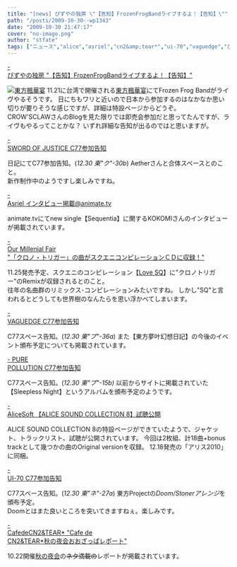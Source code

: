```yaml
---
title: "[news] ぴずやの独房 \"【告知】FrozenFrogBandライブするよ！【告知】\""
path: "/posts/2009-10-30--wp1343"
date: "2009-10-30 21:47:17"
cover: "no-image.png"
author: "stfate"
tags: ["ニュース","alice","asriel","cn2&amp;tear*","ui-70","vaguedge","ぴずや","ミナセイツキ","光田康典","平松俊紀"]
---
```


<style type="text/css">
<!--
p {white-space: pre-wrap};
-->
</style>

<a class="topics" href="http://www.pizuya.com/" target="_blank">- ぴずやの独房 "【告知】FrozenFrogBandライブするよ！【告知】"</a>
<div class="news"><a href="http://th.eventranger.cc/" target="_blank"><img src="http://th.eventranger.cc/200D.png" alt="東方楓華宴" border="0" /></a>
11.21に台湾で開催される<a href="http://th.eventranger.cc/">東方楓華宴</a>にてFrozen Frog Bandがライヴやるそうです。
日にちもワリと近いので日本から参加するのはなかなか思い切りが要りそうな感じですが、詳細は特設ページからどうぞ。
<div id="talk">CROW'SCLAWさんのBlogを見た限りでは即売会参加だと思ってたんですが、ライヴもやるってことかな？
いずれ詳細な告知が出るのではと思いますが。</div></div>

<a class="topics" href="http://soj.seesaa.net/" target="_blank">- SWORD OF JUSTICE C77参加告知</a>
<div class="news">日記にてC77参加告知。(<em>12.30 東"ク"-30b</em>)
Aetherさんと合体スペースとのこと。
<div id="talk">新作制作中のようですし楽しみですね。</div></div>

<a class="topics" href="http://www.animate.tv/news/details.php?id=1256896560" target="_blank">- Asriel インタビュー掲載@animate.tv</a>
<div class="news">animate.tvにてnew single【Sequentia】に関するKOKOMIさんのインタビューが掲載されています。</div>

<a class="topics" href="http://www.procyon-studio.com/info/info.html" target="_blank">- Our Millenial Fair "「クロノ・トリガー」の曲がスクエニコンピレーションＣＤに収録！"</a>
<div class="news">11.25発売予定、スクエニのコンピレーション【<a href="http://www.square-enix.co.jp/music/sem/page/lovesq/">Love SQ</a>】に"クロノトリガー"のRemixが収録されるとのこと。
<div id="talk">往年の名曲群のリミックス･コンピレーションみたいですね。
しかし"SQ"と言われるとどうしても世界樹のなんたらを思い浮かべてしまいます。</div></div>

<a class="topics" href="http://hull.s53.xrea.com/" target="_blank">- VAGUEDGE C77参加告知</a>
<div class="news">C77スペース告知。(<em>12.30 東"プ"-36a</em>)
また【東方夢叶幻想日記】の今後のイベント頒布予定についても掲載されています。</div>

<a class="topics" href="http://www.snv.jp/" target="_blank">- PURE POLLUTION C77参加告知</a>
<div class="news">C77スペース告知。(<em>12.30 東"プ"-15b)</em>
以前からサイトに掲載されていた【Sleepless Night】というアルバムを頒布予定のようです。</div>

<a class="topics" href="http://www.alicesoft.com/alice2010/cnt07.html" target="_blank">- AliceSoft 【ALICE SOUND COLLECTION 8】試聴公開</a>
<div class="news">ALICE SOUND COLLECTION 8の特設ページができていたようで、ジャケット、トラックリスト、試聴が公開されています。
今回は2枚組、計18曲+bonus trackとして幾つかの曲のOriginal versionを収録。
12.18発売の「アリス2010」に同梱。</div>

<a class="topics" href="http://ui-70.sakura.ne.jp/ui-70/" target="_blank">- UI-70 C77参加告知</a>
<div class="news">C77スペース告知。(<em>12.30 東"ネ"-27a</em>)
東方Projectの<em>Doom/Stonerアレンジ</em>を頒布予定。
<div id="talk">Doomとはまた良いところを突いてきますねぇ。楽しみです。</div></div>

<a class="topics" href="http://mure.sakura.ne.jp/cn2/ohanamibanzai.htm" target="_blank">- CafedeCN2&TEAR* "Cafe de CN2&TEAR*秋の夜会おおざっぱレポート"</a>
<div class="news">10.22開催<a href="http://mure.sakura.ne.jp/yakai/">秋の夜会</a>の<del datetime="2009-10-30T12:21:19+00:00">ネタ満載の</del>レポートが掲載されています。</div>